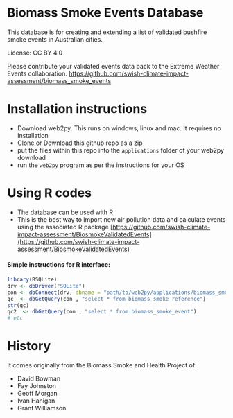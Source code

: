 Biomass Smoke Events Database
=============================

This database is for creating and extending a list of validated bushfire smoke events in Australian cities.

License: CC BY 4.0

Please contribute your validated events data back to the Extreme Weather Events collaboration.
https://github.com/swish-climate-impact-assessment/biomass_smoke_events

# Installation instructions

- Download web2py.  This runs on windows, linux and mac.  It requires no installation
- Clone or Download this github repo as a zip
- put the files within this repo into the `applications` folder of your web2py download 
- run the `web2py` program as per the instructions for your OS

# Using R codes

- The database can be used with R
- This is the best way to import new air pollution data and calculate events using the associated R package [https://github.com/swish-climate-impact-assessment/BiosmokeValidatedEvents](https://github.com/swish-climate-impact-assessment/BiosmokeValidatedEvents)

#### Simple instructions for R interface:
```r
library(RSQLite)  
drv <- dbDriver("SQLite")
con <- dbConnect(drv, dbname = "path/to/web2py/applications/biomass_smoke_events/databases/storage.sqlite")
qc  <- dbGetQuery(con , "select * from biomass_smoke_reference")
str(qc)
qc2  <- dbGetQuery(con , "select * from biomass_smoke_event")
# etc
```

# History

It comes originally from the Biomass Smoke and Health Project of:

- David Bowman
- Fay Johnston
- Geoff Morgan
- Ivan Hanigan 
- Grant Williamson




